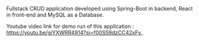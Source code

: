Fullstack CRUD application developed using Spring-Boot in backend, React in front-end and MySQL as a Database.

Youtube video link for demo run of this application : https://youtu.be/giYXWRR4914?si=f00S59dzCC42xFv_
